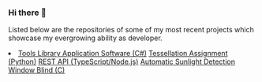 ### Hi there 👋

Listed below are the repositories of some of my most recent projects which showcase my evergrowing ability as developer.

<a href="https://github.com/nahme6/Tools-Library-Application-Software"><li>
  Tools Library Application Software (C#)</a>
<a href="https://github.com/nahme6/IFB104-Tessellation-Assignment">
  Tessellation Assignment (Python)</a>
<a href="https://github.com/nahme6/Spaceship-REST-API">
  REST API (TypeScript/Node.js)</a>
<a href="https://github.com/nahme6/Automatic-Sunlight-Detection-Window-Blind">
  Automatic Sunlight Detection Window Blind (C)</li></a>
